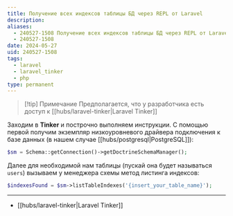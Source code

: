 ```yaml
---
title: Получение всех индексов таблицы БД через REPL от Laravel
description: 
aliases:
  - 240527-1508 Получение всех индексов таблицы БД через REPL от Laravel
  - 240527-1508
date: 2024-05-27
uid: 240527-1508
tags:
  - laravel
  - laravel_tinker
  - php
type: permanent
---
```


> [!tip] Примечание
> Предполагается, что у разработчика есть доступ к [[hubs/laravel-tinker|Laravel Tinker]]

Заходим в **Tinker** и построчно выполняем инструкции. С помощью первой получим экземпляр низкоуровневого драйвера подключения к базе данных (в нашем случае [[hubs/postgresql|PostgreSQL]]):

```php
$sm = Schema::getConnection()->getDoctrineSchemaManager();
```

Далее для необходимой нам таблицы (пускай она будет называться `users`) вызываем у менеджера схемы метод листинга индексов:

```php
$indexesFound = $sm->listTableIndexes('{insert_your_table_name}');
```

---

- [[hubs/laravel-tinker|Laravel Tinker]]
